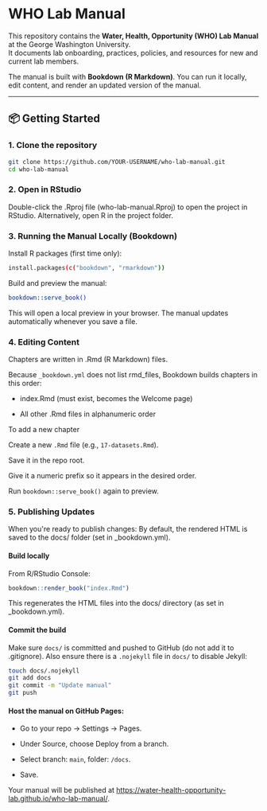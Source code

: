 # WHO Lab Manual

This repository contains the **Water, Health, Opportunity (WHO) Lab Manual** at the George Washington University.  
It documents lab onboarding, practices, policies, and resources for new and current lab members.  

The manual is built with **Bookdown (R Markdown)**. You can run it locally, edit content, and render an updated version of the manual.

---

## 📦 Getting Started

### 1. Clone the repository
```bash
git clone https://github.com/YOUR-USERNAME/who-lab-manual.git
cd who-lab-manual
```
### 2. Open in RStudio

Double-click the .Rproj file (who-lab-manual.Rproj) to open the project in RStudio.
Alternatively, open R in the project folder.

### 3. Running the Manual Locally (Bookdown)

Install R packages (first time only):
```bash
install.packages(c("bookdown", "rmarkdown"))
```

Build and preview the manual:
```bash
bookdown::serve_book()
```

This will open a local preview in your browser.
The manual updates automatically whenever you save a file.

### 4. Editing Content

Chapters are written in .Rmd (R Markdown) files.

Because `_bookdown.yml` does not list rmd_files, Bookdown builds chapters in this order:

- index.Rmd (must exist, becomes the Welcome page)

- All other .Rmd files in alphanumeric order

To add a new chapter

Create a new `.Rmd` file (e.g., `17-datasets.Rmd`).

Save it in the repo root.

Give it a numeric prefix so it appears in the desired order.

Run `bookdown::serve_book()` again to preview.

### 5. Publishing Updates

When you're ready to publish changes:
By default, the rendered HTML is saved to the docs/ folder (set in _bookdown.yml).

#### Build locally
From R/RStudio Console:
```r
bookdown::render_book("index.Rmd")
```
This regenerates the HTML files into the docs/ directory (as set in _bookdown.yml).

#### Commit the build

Make sure `docs/` is committed and pushed to GitHub (do not add it to .gitignore).
Also ensure there is a `.nojekyll` file in `docs/` to disable Jekyll:

```bash
touch docs/.nojekyll
git add docs
git commit -m "Update manual"
git push
```

#### Host the manual on GitHub Pages:

- Go to your repo → Settings → Pages.

- Under Source, choose Deploy from a branch.

- Select branch: `main`, folder: `/docs`.

- Save.

Your manual will be published at https://water-health-opportunity-lab.github.io/who-lab-manual/.
